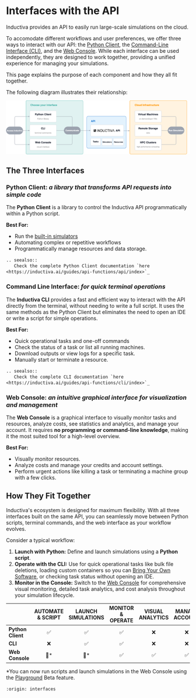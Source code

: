 # Interfaces with the API

Inductiva provides an API to easily run large-scale simulations on the cloud.

To accomodate different workflows and user preferences, we offer three ways to interact with our API: the [Python Client](https://inductiva.ai/guides/api-functions/api/index), the [Command-Line Interface (CLI)](https://inductiva.ai/guides/api-functions/cli/index), and the [Web Console](https://console.inductiva.ai/dashboard). While each interface can be used independently, they are designed to work together, providing a unified experience for managing your simulations.

This page explains the purpose of each component and how they all fit together.

The following diagram illustrates their relationship:

![Building Blocks](../_static/building_blocks.png)

## The Three Interfaces

### Python Client: _a library that transforms API requests into simple code_

The **Python Client** is a library to control the Inductiva API programmatically within a Python script.

**Best For:**
- Run the [built-in simulators](https://website-staging.inductiva.ai/guides/how-it-works/building-blocks/configuring-simulators)
- Automating complex or repetitive workflows 
- Programmatically manage resources and data storage.

````{eval-rst}
.. seealso::
   Check the complete Python Client documentation `here <https://inductiva.ai/guides/api-functions/api/index>`_
````

### Command Line Interface: _for quick terminal operations_

The **Inductiva CLI** provides a fast and efficient way to interact with the API directly from the terminal, without needing to write a full script. It uses the same methods as the Python Client but eliminates the need to open an IDE or write a script for simple operations.

**Best For:**
- Quick operational tasks and one-off commands
- Check the status of a task or list all running machines.
- Download outputs or view logs for a specific task.
- Manually start or terminate a resource.

````{eval-rst}
.. seealso::
   Check the complete CLI documentation `here <https://inductiva.ai/guides/api-functions/cli/index>`_
````

### Web Console: _an intuitive graphical interface for visualization and management_

The **Web Console** is a graphical interface to visually monitor tasks and resources, analyze costs, see statistics and analytics, and manage your account. It requires **no programming or command-line knowledge**, making it the most suited tool for a high-level overview.

**Best For:**
- Visually monitor resources.
- Analyze costs and manage your credits and account settings.
- Perform urgent actions like killing a task or terminating a machine group with a few clicks.

## How They Fit Together

Inductiva's ecosystem is designed for maximum flexibility. With all three interfaces built on the same API, you can seamlessly move between Python scripts, terminal commands, and the web interface as your workflow evolves.

Consider a typical workflow:

1.  **Launch with Python:** Define and launch simulations using a **Python script**.
2.  **Operate with the CLI:** Use for quick operational tasks like bulk file deletions, loading custom containers so you can [Bring Your Own Software](https://inductiva.ai/guides/expand/bring-your-own-software/index), or checking task status without opening an IDE.
3.  **Monitor in the Console:** Switch to the [Web Console](https://console.inductiva.ai/dashboard) for comprehensive visual monitoring, detailed task analytics, and cost analysis throughout your simulation lifecycle.



| | AUTOMATE & SCRIPT | LAUNCH SIMULATIONS | MONITOR & OPERATE | VISUAL ANALYTICS | MANAGE ACCOUNT |
| :--- | :---: | :---: | :---: | :---: | :---: |
| **Python Client** | ✅ | ✅ | ✅ | ❌ | ❌ |
| **CLI** | ❌ | ✅ | ✅ | ❌ | ❌ |
| **Web Console** | 🚧* | 🚧* | ✅ | ✅ | ✅ |

*You can now run scripts and launch simulations in the Web Console using the [Playground](https://console.inductiva.ai/playground) Beta feature.


```{banner\\\_small}
:origin: interfaces
```
